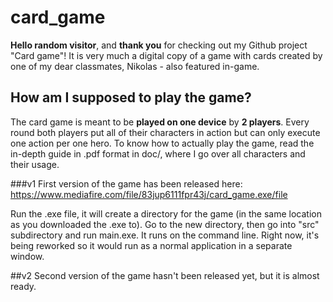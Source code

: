 # card_game
**Hello random visitor**, and **thank you** for checking out my Github project "Card game"! It is very much a digital copy of a game with cards created by one
of my dear classmates, Nikolas - also featured in-game. 

## How am I supposed to play the game?
The card game is meant to be **played on one device** by **2 players**. 
Every round both players put all of their characters in action but can only execute one action per one hero. 
To know how to actually play the game, read the in-depth guide in .pdf format in doc/, where I go over all characters and their usage.

###v1
First version of the game has been released here: https://www.mediafire.com/file/83jup6111fpr43j/card_game.exe/file

Run the .exe file, it will create a directory for the game (in the same location as you downloaded the .exe to). Go to the new directory, then go into "src" subdirectory and run main.exe. 
It runs on the command line. Right now, it's being reworked so it would run as a normal application in a separate window.

##v2
Second version of the game hasn't been released yet, but it is almost ready.

